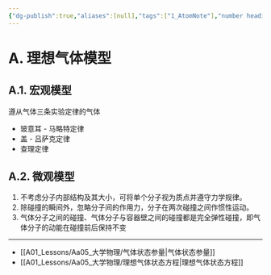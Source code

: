 ```yaml
---
{"dg-publish":true,"aliases":[null],"tags":["1_AtomNote"],"number headings":"auto, first-level 1, max 6, A.1.","Created-Date":"2023-06-06 08:42:28","Modified-Date":"2024-04-18 11:53:28","permalink":"/A01_Lessons/Aa05_大学物理/理想气体/","dgPassFrontmatter":true}
---
```



# A. 理想气体模型

## A.1. 宏观模型

遵从气体三条实验定律的气体

- 玻意耳 - 马略特定律
- 盖 - 吕萨克定律
- 查理定律


## A.2. 微观模型


1. 不考虑分子内部结构及其大小，可将单个分子视为质点并遵守力学规律。
2. 除碰撞的瞬间外，忽略分子间的作用力，分子在两次碰撞之间作惯性运动。
3. 气体分子之间的碰撞、气体分子与容器壁之间的碰撞都是完全弹性碰撞，即气体分子的动能在碰撞前后保持不变



---

- [[A01_Lessons/Aa05_大学物理/气体状态参量\|气体状态参量]]
- [[A01_Lessons/Aa05_大学物理/理想气体状态方程\|理想气体状态方程]]